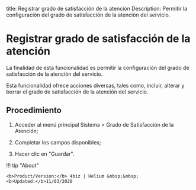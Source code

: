 title: Registrar grado de satisfacción de la atención
Description: Permitir la configuración del grado de satisfacción de la atención del servicio.
# Registrar grado de satisfacción de la atención


La finalidad de esta funcionalidad es permitir la configuración del grado de
satisfacción de la atención del servicio.

Esta funcionalidad ofrece acciones diversas, tales como, incluir, alterar y
borrar el grado de satisfacción de la atención del servicio.

Procedimiento
-----------------

1.  Acceder al menú principal Sistema \> Grado de Satisfacción de la Atención;

2.  Completar los campos disponibles;

3.  Hacer clic en "Guardar".



!!! tip "About"

    <b>Product/Version:</b> 4biz | Helium &nbsp;&nbsp;
    <b>Updated:</b>11/03/2020

